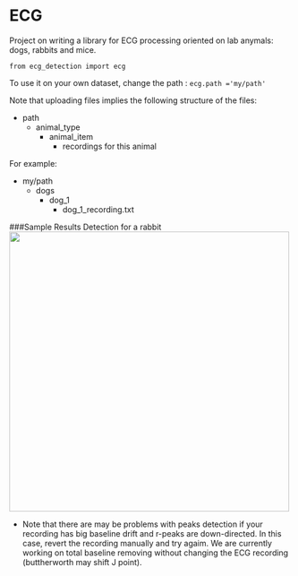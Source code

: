 # ECG
Project on writing a library for ECG processing oriented on lab anymals: dogs, rabbits and mice.

```from ecg_detection import ecg```

To use it on your own dataset, change the path : ```ecg.path ='my/path'```

Note that uploading files implies the following structure of the files:
- path
  * animal_type
    * animal_item
        * recordings for this animal

For example:
- my/path
  * dogs
    * dog_1
        * dog_1_recording.txt
        
###Sample Results
Detection for a rabbit
 <img src="./images/rabbit_example.png" width="500px"/> 
 * Note that there are may be problems with peaks detection if your recording has big baseline drift and r-peaks are down-directed. In this case, revert the recording manually and try agaim. We are currently working on total baseline removing without changing the ECG recording (buttherworth may shift J point).